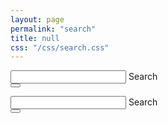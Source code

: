 ```yaml
---
layout: page
permalink: "search"
title: null
css: "/css/search.css"
---
```


<form action="/search.html" method="get">
  <!-- <label for="search-box">Search</label>
  <input type="text" id="search-box" name="query">
  <input type="submit" value="search"> -->
  <div class="input-group">
    <div class="form-outline">
      <input type="text" id="search-box" class="form-control" name="query" />
      <label class="form-label" for="form1">Search</label>
    </div>
    <button type="submit" class="btn btn-primary">
      <i class="fas fa-search"></i>
    </button>
  </div>
</form>

<div class="input-group">
  <div class="form-outline">
    <input type="search" id="form1" class="form-control" />
    <label class="form-label" for="form1">Search</label>
  </div>
  <button type="button" class="btn btn-primary">
    <i class="fas fa-search"></i>
  </button>
</div>

<!-- <ul id="search-results"></ul> -->

<div id="full-tags-list">
  <div id="search-results" class="post-list">
  </div>
</div>

<script>
  window.store = {
    {% for post in site.posts %}
      "{{ post.url | slugify }}": {
        "title": "{{ post.title | xml_escape }}",
        "author": "{{ post.author | xml_escape }}",
        "category": "{{ post.category | xml_escape }}",
        "date": {{ post.date | jsonify }},
        "content": {{ post.content | strip_html | strip_newlines | jsonify }},
        "url": "{{ post.url | xml_escape }}"
      }
      {% unless forloop.last %},{% endunless %}
    {% endfor %}
  };
</script>
<script src="/js/lunr.js"></script>
<script src="/js/search.js"></script>